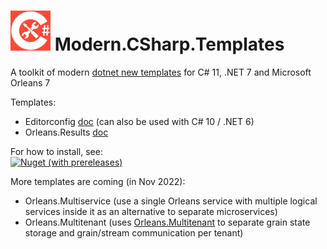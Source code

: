 # <img src="src/CSharp-Toolkit-Icon.png" alt="C# Toolkit" width="64px" /> Modern.CSharp.Templates
A toolkit of modern [dotnet new templates](https://docs.microsoft.com/en-us/dotnet/core/tools/dotnet-new) for C# 11, .NET 7 and Microsoft Orleans 7

Templates:
- Editorconfig [doc](Editorconfig.md) (can also be used with C# 10 / .NET 6)
- Orleans.Results [doc](https://github.com/Applicita/Orleans.Results)

For how to install, see:<br />
[![Nuget (with prereleases)](https://img.shields.io/nuget/vpre/Modern.CSharp.Templates?color=gold&label=NuGet:%20Modern.CSharp.Templates&style=plastic)](https://www.nuget.org/packages/Modern.CSharp.Templates)

More templates are coming (in Nov 2022):
- Orleans.Multiservice (use a single Orleans service with multiple logical services inside it as an alternative to separate microservices)
- Orleans.Multitenant (uses [Orleans.Multitenant](https://github.com/Applicita/Orleans.Multitenant) to separate grain state storage and grain/stream communication per tenant)
